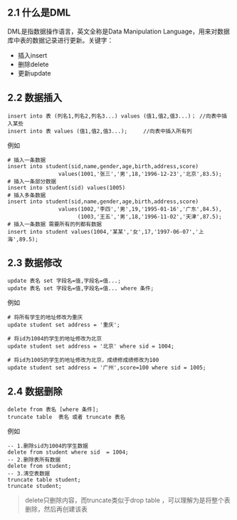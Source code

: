 ## 2.1 什么是DML

DML是指数据操作语言，英文全称是Data Manipulation Language，用来对数据库中表的数据记录进行更新。关键字：

- 插入insert
- 删除delete
- 更新update

## 2.2 数据插入

~~~mysql
insert into 表 (列名1,列名2,列名3...) values (值1,值2,值3...)； //向表中插入某些
insert into 表 values (值1,值2,值3...);     //向表中插入所有列
~~~

例如

~~~mysql
# 插入一条数据
insert into student(sid,name,gender,age,birth,address,score) 
				values(1001,'张三','男',18,'1996-12-23','北京',83.5);
# 插入一条部分数据
insert into student(sid) values(1005)
# 插入多条数据
insert into student(sid,name,gender,age,birth,address,score) 
				values(1002,'李四','男',19,'1995-01-16','广东',84.5),
                      (1003,'王五','男',18,'1996-11-02','天津',87.5);
# 插入一条数据 需要所有的列都有数据 
insert into student values(1004,'某某','女',17,'1997-06-07','上海',89.5);
~~~

## 2.3 数据修改

~~~mysql
update 表名 set 字段名=值,字段名=值...;
update 表名 set 字段名=值,字段名=值... where 条件;
~~~

例如

~~~mysql
# 将所有学生的地址修改为重庆 
update student set address = '重庆';

# 将id为1004的学生的地址修改为北京
update student set address = '北京' where sid = 1004; 

# 将id为1005的学生的地址修改为北京，成绩修成绩修改为100
update student set address = '广州',score=100 where sid = 1005;
~~~

## 2.4 数据删除

~~~mysql
delete from 表名 [where 条件];
truncate table  表名 或者 truncate 表名
~~~

例如

~~~mysql
-- 1.删除sid为1004的学生数据
delete from student where sid  = 1004;
-- 2.删除表所有数据
delete from student;
-- 3.清空表数据
truncate table student;
truncate student;
~~~

> delete只删除内容，而truncate类似于drop table ，可以理解为是将整个表删除，然后再创建该表

